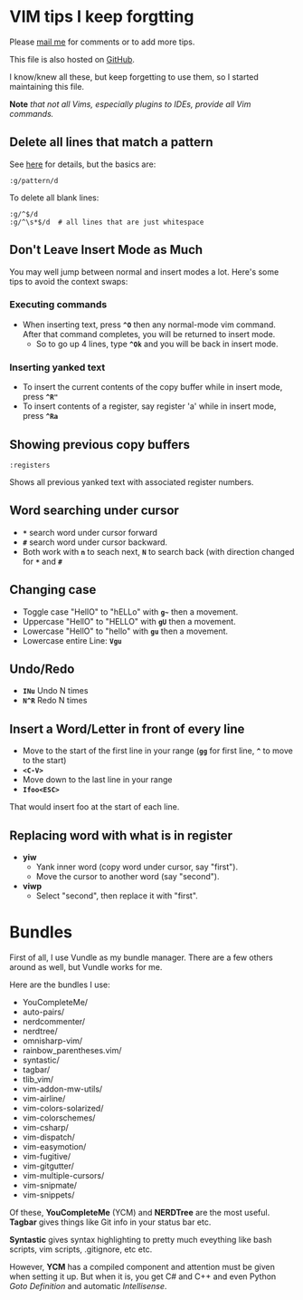 # VIM tips I keep forgtting
Please [mail me](mailto:christian@twobulls.com) for comments or to add more tips.

This file is also hosted on [GitHub](https://github.com/cschladetsch/docs/blob/master/NewVimCommands.md).

I know/knew all these, but keep forgetting to use them, so I started maintaining this file. 

**Note** *that not all Vims, especially plugins to IDEs, provide all Vim commands.*

## Delete all lines that match a pattern

See [here](http://vim.wikia.com/wiki/Delete_all_lines_containing_a_pattern) for details, but the basics are:

	:g/pattern/d
	
To delete all blank lines:

	:g/^$/d
	:g/^\s*$/d	# all lines that are just whitespace

## Don't Leave Insert Mode as Much
You may well jump between normal and insert modes a lot. Here's some tips to avoid the context swaps:

### Executing commands
* When inserting text, press **`^O`** then any normal-mode vim command. After that command completes, you will be returned to insert mode.
	* So to go up 4 lines, type **`^Ok`** and you will be back in insert mode.

### Inserting yanked text
* To insert the current contents of the copy buffer while in insert mode, press **`^R"`**
* To insert contents of a register, say register 'a' while in insert mode, press **`^Ra`**

## Showing previous copy buffers

	:registers
	
Shows all previous yanked text with associated register numbers.

## Word searching under cursor

* **`*`** search word under cursor forward
* **`#`** search word under cursor backward.
* Both work with **`n`** to seach next, **`N`** to search back (with direction changed for **`*`** and **`#`**

## Changing case

* Toggle case "HellO" to "hELLo" with **`g~`** then a movement.
* Uppercase "HellO" to "HELLO" with **`gU`** then a movement.
* Lowercase "HellO" to "hello" with **`gu`** then a movement.
* Lowercase entire Line: **`Vgu`**

## Undo/Redo

* **`INu`**	Undo N times
* **`N^R`**	Redo N times

## Insert a Word/Letter in front of every line
* Move to the start of the first line in your range (**`gg`** for first line, **`^`** to move to the start)
* **`<C-V>`**
* Move down to the last line in your range
* **`Ifoo<ESC>`**

That would insert foo at the start of each line.

## Replacing word with what is in register

* **yiw**   
	*  Yank inner word (copy word under cursor, say "first").
	* Move the cursor to another word (say "second").
* **viwp**
	* Select "second", then replace it with "first".

# Bundles
First of all, I use Vundle as my bundle manager. There are a few others around as well, but Vundle works for me.

Here are the bundles I use:

* YouCompleteMe/
* auto-pairs/
* nerdcommenter/
* nerdtree/
* omnisharp-vim/
* rainbow_parentheses.vim/
* syntastic/
* tagbar/
* tlib_vim/
* vim-addon-mw-utils/
* vim-airline/
* vim-colors-solarized/
* vim-colorschemes/
* vim-csharp/
* vim-dispatch/
* vim-easymotion/
* vim-fugitive/
* vim-gitgutter/
* vim-multiple-cursors/
* vim-snipmate/
* vim-snippets/

Of these, **YouCompleteMe** (YCM) and **NERDTree** are the most useful. **Tagbar** gives things like Git info in your status bar etc.

**Syntastic** gives syntax highlighting to pretty much eveything like bash scripts, vim scripts, .gitignore, etc etc.

However, **YCM** has a compiled component and attention must be given when setting it up. But when it is, you get C# and C++ and even Python *Goto Definition* and automatic *Intellisense*.
